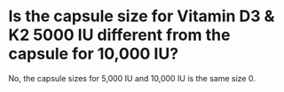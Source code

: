 # Is the capsule size for Vitamin D3 & K2 5000 IU different from the capsule for 10,000 IU?

No, the capsule sizes for 5,000 IU and 10,000 IU is the same size 0.